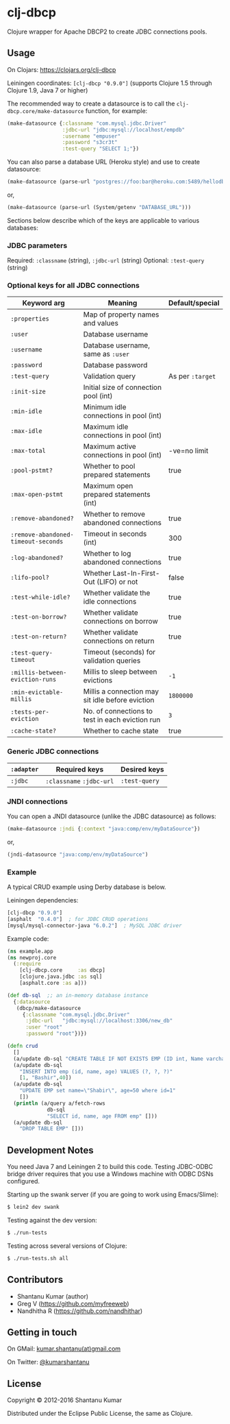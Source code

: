 # clj-dbcp

Clojure wrapper for Apache DBCP2 to create JDBC connections pools.


## Usage

On Clojars: https://clojars.org/clj-dbcp

Leiningen coordinates: `[clj-dbcp "0.9.0"]` (supports Clojure 1.5 through Clojure 1.9, Java 7 or higher)

The recommended way to create a datasource is to call the
`clj-dbcp.core/make-datasource` function, for example:

```clojure
(make-datasource {:classname "com.mysql.jdbc.Driver"
                  :jdbc-url "jdbc:mysql://localhost/empdb"
                  :username "empuser"
                  :password "s3cr3t"
                  :test-query "SELECT 1;"})
```

You can also parse a database URL (Heroku style) and use to create datasource:

```clojure
(make-datasource (parse-url "postgres://foo:bar@heroku.com:5489/hellodb"))
```

or,

```clojure
(make-datasource (parse-url (System/getenv "DATABASE_URL")))
```

Sections below describe which of the keys are applicable to various databases:


### JDBC parameters

Required: `:classname` (string), `:jdbc-url` (string)
Optional: `:test-query` (string)


### Optional keys for all JDBC connections

| Keyword arg             | Meaning                                    | Default/special |
|-------------------------|--------------------------------------------|-----------------|
| `:properties`           | Map of property names and values           |                 |
| `:user`                 | Database username                          |                 |
| `:username`             | Database username, same as `:user`         |                 |
| `:password`             | Database password                          |                 |
| `:test-query`           | Validation query                           | As per `:target`|
| `:init-size`            | Initial size of connection pool (int)      |                 |
| `:min-idle`             | Minimum idle connections in pool (int)     |                 |
| `:max-idle`             | Maximum idle connections in pool (int)     |                 |
| `:max-total`            | Maximum active connections in pool (int)   |  -ve=no limit   |
| `:pool-pstmt?`          | Whether to pool prepared statements        | true            |
| `:max-open-pstmt`       | Maximum open prepared statements (int)     |                 |
| `:remove-abandoned?`    | Whether to remove abandoned connections    | true            |
| `:remove-abandoned-timeout-seconds` | Timeout in seconds (int)       | 300             |
| `:log-abandoned?`       | Whether to log abandoned connections       | true            |
| `:lifo-pool?`           | Whether Last-In-First-Out (LIFO) or not    | false           |
| `:test-while-idle?`     | Whether validate the idle connections      | true            |
| `:test-on-borrow?`      | Whether validate connections on borrow     | true            |
| `:test-on-return?`      | Whether validate connections on return     | true            |
| `:test-query-timeout`   | Timeout (seconds) for validation queries   |                 |
| `:millis-between-eviction-runs` | Millis to sleep between evictions  | `-1`            |
| `:min-evictable-millis` | Millis a connection may sit idle before eviction | `1800000` |
| `:tests-per-eviction`   | No. of connections to test in each eviction run  | `3`       |
| `:cache-state?`         | Whether to cache state                           | true      |


### Generic JDBC connections

| `:adapter`     | Required keys            | Desired keys |
|----------------|--------------------------|--------------|
| `:jdbc`        | `:classname` `:jdbc-url` | `:test-query` |


### JNDI connections

You can open a JNDI datasource (unlike the JDBC datasource) as follows:

```clojure
(make-datasource :jndi {:context "java:comp/env/myDataSource"})
```

or,

```clojure
(jndi-datasource "java:comp/env/myDataSource")
```


### Example

A typical CRUD example using Derby database is below.

Leiningen dependencies:

```clojure
[clj-dbcp "0.9.0"]
[asphalt  "0.4.0"]  ; for JDBC CRUD operations
[mysql/mysql-connector-java "6.0.2"]  ; MySQL JDBC driver 
```
 
Example code:

```clojure
(ns example.app
(ns newproj.core
  (:require 
    [clj-dbcp.core     :as dbcp]
    [clojure.java.jdbc :as sql]
    [asphalt.core :as a]))

(def db-sql  ;; an in-memory database instance
  {:datasource
   (dbcp/make-datasource
     {:classname "com.mysql.jdbc.Driver" 
      :jdbc-url   "jdbc:mysql://localhost:3306/new_db"
      :user "root" 
      :password "root"})})

(defn crud
  []
  (a/update db-sql "CREATE TABLE IF NOT EXISTS EMP (ID int, Name varchar (25), Age int)" [])
  (a/update db-sql
    "INSERT INTO emp (id, name, age) VALUES (?, ?, ?)"
    [1, "Bashir",40])
  (a/update db-sql
    "UPDATE EMP set name=\"Shabir\", age=50 where id=1"
    [])
  (println (a/query a/fetch-rows
             db-sql
             "SELECT id, name, age FROM emp" []))
  (a/update db-sql
    "DROP TABLE EMP" []))
```


## Development Notes

You need Java 7 and Leiningen 2 to build this code. Testing JDBC-ODBC bridge
driver requires that you use a Windows machine with ODBC DSNs configured.

Starting up the swank server (if you are going to work using Emacs/Slime):

```bash
$ lein2 dev swank
```

Testing against the dev version:

```bash
$ ./run-tests
```

Testing across several versions of Clojure:

```bash
$ ./run-tests.sh all
```


## Contributors

* Shantanu Kumar (author)
* Greg V (https://github.com/myfreeweb)
* Nandhitha R (https://github.com/nandhithar)


## Getting in touch

On GMail: [kumar.shantanu(at)gmail.com](mailto:kumar.shantanu@gmail.com)

On Twitter: [@kumarshantanu](https://twitter.com/kumarshantanu)


## License

Copyright © 2012-2016 Shantanu Kumar

Distributed under the Eclipse Public License, the same as Clojure.
